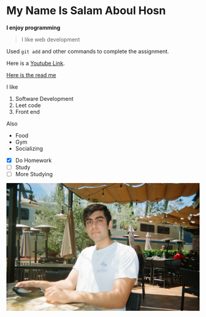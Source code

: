 # My Name Is Salam Aboul Hosn

**I enjoy programming**

> I like web development

Used `git add` and other commands to complete the assignment.


Here is a [Youtube Link](https://www.youtube.com/).

[Here is the read me](README.md)

I like

1. Software Development
2. Leet code
3. Front end

Also

- Food
- Gym
- Socializing


- [x] Do Homework
- [ ] Study
- [ ] More Studying

![Image of me](SalamPic.png)